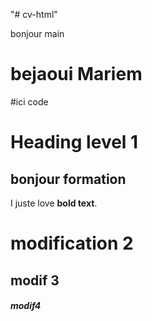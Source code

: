 "# cv-html" 


bonjour main
# bejaoui Mariem 
#ici code 
# Heading level 1 
## bonjour formation 

I juste love **bold text**.

# modification 2
## modif 3

##### modif4
